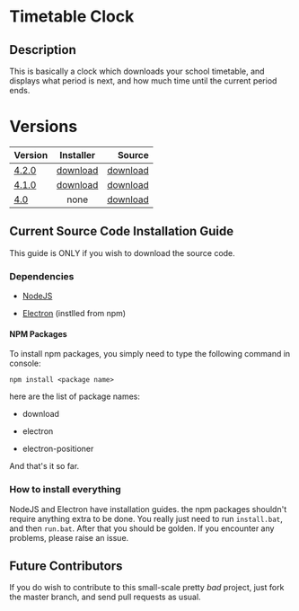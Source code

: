 # Timetable Clock

## Description

This is basically a clock which downloads your school timetable, and displays what period is next, and how much time until the current period ends.

# Versions

| Version        | Installer           | Source  |
| ------------- |:-------------:| -----:|
| [4.2.0](https://github.com/Mrmeguyme/timetable-clock/releases/tag/4.2.0)      | [download](https://github.com/Mrmeguyme/timetable-clock/releases/download/4.2.0/timetable.clock.exe)      |   [download](https://github.com/Mrmeguyme/timetable-clock/archive/4.2.0.zip) |
| [4.1.0](https://github.com/Mrmeguyme/timetable-clock/releases/tag/4.1) | [download](https://github.com/Mrmeguyme/timetable-clock/releases/download/4.1/timetable.clock.exe)      |    [download](https://github.com/Mrmeguyme/timetable-clock/archive/4.1.zip) |
| [4.0](https://github.com/Mrmeguyme/timetable-clock/releases/tag/4.0)      | none | [download](https://github.com/Mrmeguyme/timetable-clock/releases/download/4.0/timetable.zip) |

## Current Source Code Installation Guide
This guide is ONLY if you wish to download the source code.

### Dependencies

* [NodeJS](https://nodejs.org/en/)

* [Electron](https://electron.atom.io/) (instlled from npm)

#### NPM Packages

To install npm packages, you simply need to type the following command in console:

`npm install <package name>`

here are the list of package names:

* download

* electron

* electron-positioner

And that's it so far.

### How to install everything

NodeJS and Electron have installation guides. the npm packages shouldn't require anything extra to be done. You really just need to run `install.bat`, and then `run.bat`. After that you should be golden. If you encounter any problems, please raise an issue.

## Future Contributors

If you do wish to contribute to this small-scale pretty *bad* project, just fork the master branch, and send pull requests as usual.
